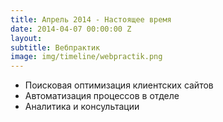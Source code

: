 ```yaml
---
title: Апрель 2014 - Настоящее время
date: 2014-04-07 00:00:00 Z
layout: 
subtitle: Вебпрактик
image: img/timeline/webpractik.png
---
```


* Поисковая оптимизация клиентских сайтов
* Автоматизация процессов в отделе
* Аналитика и консультации